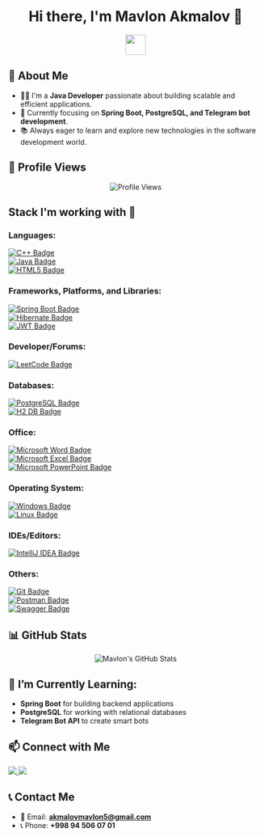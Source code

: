 <h1 align="center">Hi there, I'm Mavlon Akmalov 👋</h1>

<p align="center">
  <img src="https://media.giphy.com/media/hvRJCLFzcasrR4ia7z/giphy.gif" width="40px"/>
</p>

## 🚀 About Me
- 👨‍💻 I'm a **Java Developer** passionate about building scalable and efficient applications.
- 🎯 Currently focusing on **Spring Boot, PostgreSQL, and Telegram bot development**.
- 📚 Always eager to learn and explore new technologies in the software development world.

## 👀 Profile Views
<p align="center">
  <img src="https://komarev.com/ghpvc/?username=Mavlon03&style=flat-square" alt="Profile Views" />
</p>

## Stack I'm working with 🧰

### Languages:
[![C++ Badge](https://img.shields.io/badge/C++-00599C?style=flat-square&logo=c%2B%2B&logoColor=white)]()  
[![Java Badge](https://img.shields.io/badge/Java-ED8B00?style=flat-square&logo=java&logoColor=white)]()  
[![HTML5 Badge](https://img.shields.io/badge/HTML5-E34F26?style=flat-square&logo=html5&logoColor=white)]()

### Frameworks, Platforms, and Libraries:
[![Spring Boot Badge](https://img.shields.io/badge/Spring_Boot-6DB33F?style=flat-square&logo=spring-boot&logoColor=white)]()  
[![Hibernate Badge](https://img.shields.io/badge/Hibernate-59666C?style=flat-square&logo=hibernate&logoColor=white)]()  
[![JWT Badge](https://img.shields.io/badge/JWT-000000?style=flat-square&logo=JSON%20web%20tokens&logoColor=white)]()

### Developer/Forums:
[![LeetCode Badge](https://img.shields.io/badge/LeetCode-FFA116?style=flat-square&logo=leetcode&logoColor=black)]()

### Databases:
[![PostgreSQL Badge](https://img.shields.io/badge/PostgreSQL-4169E1?style=flat-square&logo=postgresql&logoColor=white)]()  
[![H2 DB Badge](https://img.shields.io/badge/H2_DB-D35400?style=flat-square)]()

### Office:
[![Microsoft Word Badge](https://img.shields.io/badge/Word-2B579A?style=flat-square&logo=microsoft-word&logoColor=white)]()  
[![Microsoft Excel Badge](https://img.shields.io/badge/Excel-217346?style=flat-square&logo=microsoft-excel&logoColor=white)]()  
[![Microsoft PowerPoint Badge](https://img.shields.io/badge/PowerPoint-B7472A?style=flat-square&logo=microsoft-powerpoint&logoColor=white)]()

### Operating System:
[![Windows Badge](https://img.shields.io/badge/Windows-0078D6?style=flat-square&logo=windows&logoColor=white)]()  
[![Linux Badge](https://img.shields.io/badge/Linux-FCC624?style=flat-square&logo=linux&logoColor=black)]()

### IDEs/Editors:
[![IntelliJ IDEA Badge](https://img.shields.io/badge/IntelliJ_IDEA-000000?style=flat-square&logo=intellij-idea&logoColor=white)]()  

### Others:
[![Git Badge](https://img.shields.io/badge/Git-F05032?style=flat-square&logo=git&logoColor=white)]()  
[![Postman Badge](https://img.shields.io/badge/Postman-FF6C37?style=flat-square&logo=postman&logoColor=white)]()  
[![Swagger Badge](https://img.shields.io/badge/Swagger-85EA2D?style=flat-square&logo=swagger&logoColor=black)]()

## 📊 GitHub Stats
<p align="center">
  <img src="https://github-readme-stats.vercel.app/api?username=Mavlon03&show_icons=true&hide_title=true&count_private=true&theme=radical" alt="Mavlon's GitHub Stats" />
</p>

## 🌱 I’m Currently Learning:
- **Spring Boot** for building backend applications  
- **PostgreSQL** for working with relational databases  
- **Telegram Bot API** to create smart bots  

## 📫 Connect with Me
<p align="left">
  <a href="https://www.linkedin.com/in/mavlon-akmalov-84153a34b/" target="_blank">
    <img src="https://img.shields.io/badge/LinkedIn-0077B5?style=for-the-badge&logo=linkedin&logoColor=white"/>
  </a>
  <a href="https://t.me/Akmalov_07_01" target="_blank">
    <img src="https://img.shields.io/badge/Telegram-26A5E4?style=for-the-badge&logo=telegram&logoColor=white"/>
  </a>
</p>

## 📞 Contact Me
- 📧 Email: **akmalovmavlon5@gmail.com**
- 📞 Phone: **+998 94 506 07 01**
